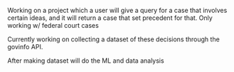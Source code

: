 Working on a project which a user will give a query for a case that involves certain ideas, and it will return a case that set precedent for that.
Only working w/ federal court cases


Currently working on collecting a dataset of these decisions through the govinfo API. 


After making dataset will do the ML and data analysis
